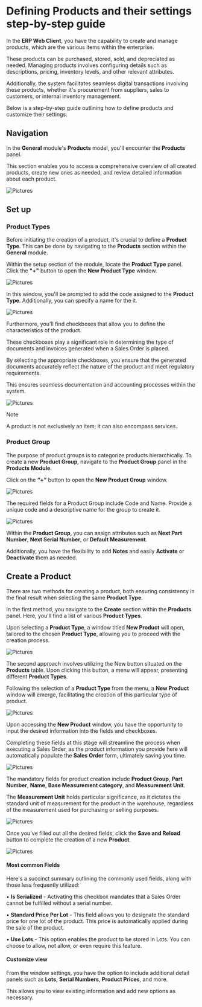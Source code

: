 # Defining Products and their settings step-by-step guide 

In the **ERP Web Client**, you have the capability to create and manage products, which are the various items within the enterprise. 

These products can be purchased, stored, sold, and depreciated as needed. Managing products involves configuring details such as descriptions, pricing, inventory levels, and other relevant attributes. 

Additionally, the system facilitates seamless digital transactions involving these products, whether it's procurement from suppliers, sales to customers, or internal inventory management. 

Below is a step-by-step guide outlining how to define products and customize their settings.

## Navigation

In the **General** module's **Products** model, you'll encounter the **Products** panel. 

This section enables you to access a comprehensive overview of all created products, create new ones as needed, and review detailed information about each product.

![Pictures](pictures/Products_view_27_02.png)

## Set up 

### Product Types 

Before initiating the creation of a product, it's crucial to define a **Product Type**. This can be done by navigating to the **Products** section within the **General** module. 

Within the setup section of the module, locate the **Product Type** panel. Click the **"+"** button to open the **New Product Type** window.

![Pictures](pictures/Products_Types_27_02.png)

In this window, you'll be prompted to add the code assigned to the **Product Type**. Additionally, you can specify a name for the it. 

![Pictures](pictures/Products_Types_New_27_02.png)

Furthermore, you'll find checkboxes that allow you to define the characteristics of the product. 

These checkboxes play a significant role in determining the type of documents and invoices generated when a Sales Order is placed. 

By selecting the appropriate checkboxes, you ensure that the generated documents accurately reflect the nature of the product and meet regulatory requirements. 

This ensures seamless documentation and accounting processes within the system.

![Pictures](pictures/Products_Types_Stocked_27_02.png)

> [!NOTE]
> A product is not exclusively an item; it can also encompass services.

### Product Group

The purpose of product groups is to categorize products hierarchically. To create a new **Product Group**, navigate to the **Product Group** panel in the **Products Module**. 

Click on the **“+”** button to open the **New Product Group** window.

![Pictures](pictures/Products_Groups_add_27_02.png)

The required fields for a Product Group include Code and Name. Provide a unique code and a descriptive name for the group to create it.

![Pictures](pictures/Products_Groups_required_27_02.png)

Within the **Product Group**, you can assign attributes such as **Next Part Number**, **Next Serial Number**, or **Default Measurement**. 

Additionally, you have the flexibility to add **Notes** and easily **Activate** or **Deactivate** them as needed.

## Create a Product 

There are two methods for creating a product, both ensuring consistency in the final result when selecting the same **Product Type**. 

In the first method, you navigate to the **Create** section within the **Products** panel. Here, you'll find a list of various **Product Types**. 

Upon selecting a **Product Type**, a window titled **New Product** will open, tailored to the chosen **Product Type**, allowing you to proceed with the creation process.

![Pictures](pictures/Products_create_27_02.png)

The second approach involves utilizing the New button situated on the **Products** table. Upon clicking this button, a menu will appear, presenting different **Product Types**. 

Following the selection of a **Product Type** from the menu, a **New Product** window will emerge, facilitating the creation of this particular type of product.

![Pictures](pictures/Products_create_New_27_02.png)

Upon accessing the **New Product** window, you have the opportunity to input the desired information into the fields and checkboxes. 

Completing these fields at this stage will streamline the process when executing a Sales Order, as the product information you provide here will automatically populate the **Sales Order** form, ultimately saving you time.

![Pictures](pictures/Products_New_Window_27_02.png)

The mandatory fields for product creation include **Product Group**, **Part Number**, **Name**, **Base Measurement category**, and **Measurement Unit**. 

The **Measurement Unit** holds particular significance, as it dictates the standard unit of measurement for the product in the warehouse, regardless of the measurement used for purchasing or selling purposes.
  
![Pictures](pictures/Products_measurement_unit_27_02.png)

Once you've filled out all the desired fields, click the **Save and Reload** button to complete the creation of a new **Product**.

![Pictures](pictures/Products_Save_and_reload_27_02.png)

#### Most common Fields 

Here's a succinct summary outlining the commonly used fields, along with those less frequently utilized:

•	**Is Serialized** - Activating this checkbox mandates that a Sales Order cannot be fulfilled without a serial number.

•	**Standard Price Per Lot** - This field allows you to designate the standard price for one lot of the product. This price is automatically applied during the sale of the product.

•	**Use Lots** - This option enables the product to be stored in Lots. You can choose to allow, not allow, or even require this feature.

#### Customize view 

From the window settings, you have the option to include additional detail panels such as **Lots**, **Serial Numbers**, **Product Prices**, and more. 

This allows you to view existing information and add new options as necessary.
